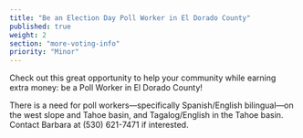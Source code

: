 ```yaml
---
title: "Be an Election Day Poll Worker in El Dorado County"
published: true
weight: 2
section: "more-voting-info"
priority: "Minor"
---
```


Check out this great opportunity to help your community while earning extra money: be a Poll Worker in El Dorado County!  

There is a need for poll workers—specifically Spanish/English bilingual—on the west slope and Tahoe basin, and Tagalog/English in the Tahoe basin. Contact Barbara at (530) 621-7471 if interested.  
